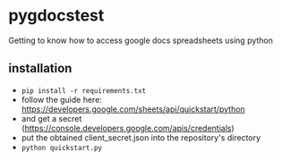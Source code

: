 # pygdocstest
Getting to know how to access google docs spreadsheets using python 

## installation
* ```pip install -r requirements.txt```
* follow the guide here: https://developers.google.com/sheets/api/quickstart/python
* and get a secret (https://console.developers.google.com/apis/credentials)
* put the obtained client_secret.json into the repository's directory
* ```python quickstart.py```

